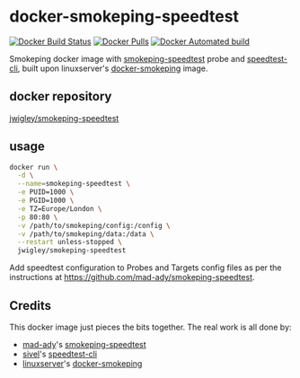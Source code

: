 # docker-smokeping-speedtest

[![Docker Build Status](https://img.shields.io/docker/cloud/build/jwigley/smokeping-speedtest.svg)](https://hub.docker.com/r/jwigley/smokeping-speedtest/)
[![Docker Pulls](https://img.shields.io/docker/pulls/jwigley/smokeping-speedtest.svg)](https://hub.docker.com/r/jwigley/smokeping-speedtest/)
[![Docker Automated build](https://img.shields.io/docker/cloud/automated/jwigley/smokeping-speedtest.svg)](https://hub.docker.com/r/jwigley/smokeping-speedtest/)

Smokeping docker image with [smokeping-speedtest](https://github.com/mad-ady/smokeping-speedtest) probe and [speedtest-cli](https://github.com/sivel/speedtest-cli), built upon linuxserver's [docker-smokeping](https://github.com/linuxserver/docker-smokeping) image.

## docker repository

[jwigley/smokeping-speedtest](https://hub.docker.com/r/jwigley/smokeping-speedtest)

## usage

```bash
docker run \
  -d \
  --name=smokeping-speedtest \
  -e PUID=1000 \
  -e PGID=1000 \
  -e TZ=Europe/London \
  -p 80:80 \
  -v /path/to/smokeping/config:/config \
  -v /path/to/smokeping/data:/data \
  --restart unless-stopped \
  jwigley/smokeping-speedtest
```

Add speedtest configuration to Probes and Targets config files as per the instructions at https://github.com/mad-ady/smokeping-speedtest.

## Credits

This docker image just pieces the bits together. The real work is all done by:
  - [mad-ady](https://github.com/mad-ady)'s [smokeping-speedtest](https://github.com/mad-ady/smokeping-speedtest)
  - [sivel](https://github.com/sivel)'s [speedtest-cli](https://github.com/sivel/speedtest-cli)
  - [linuxserver](https://github.com/linuxserver)'s [docker-smokeping](https://github.com/linuxserver/docker-smokeping)
